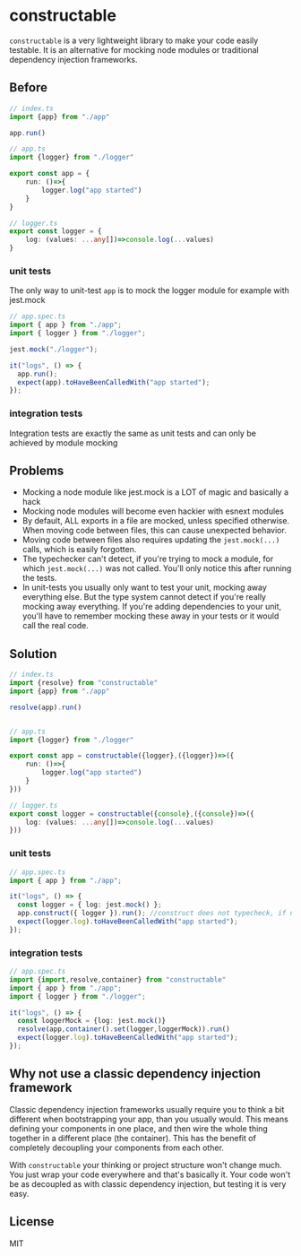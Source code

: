 # constructable

`constructable` is a very lightweight library to make your code easily testable.
It is an alternative for mocking node modules or traditional dependency injection frameworks.

## Before

```ts
// index.ts
import {app} from "./app"

app.run()

// app.ts
import {logger} from "./logger"

export const app = {
    run: ()=>{
        logger.log("app started")
    }
}

// logger.ts
export const logger = {
    log: (values: ...any[])=>console.log(...values)
}
```

### unit tests

The only way to unit-test `app` is to mock the logger module for example with jest.mock

```ts
// app.spec.ts
import { app } from "./app";
import { logger } from "./logger";

jest.mock("./logger");

it("logs", () => {
  app.run();
  expect(app).toHaveBeenCalledWith("app started");
});
```

### integration tests

Integration tests are exactly the same as unit tests and can only be achieved by module mocking

## Problems

- Mocking a node module like jest.mock is a LOT of magic and basically a hack
- Mocking node modules will become even hackier with esnext modules
- By default, ALL exports in a file are mocked, unless specified otherwise. When moving code between files, this can cause unexpected behavior.
- Moving code between files also requires updating the `jest.mock(...)` calls, which is easily forgotten.
- The typechecker can't detect, if you're trying to mock a module, for which `jest.mock(...)` was not called. You'll only notice this after running the tests.
- In unit-tests you usually only want to test your unit, mocking away everything else. But the type system cannot detect if you're really mocking away everything. If you're adding dependencies to your unit, you'll have to remember mocking these away in your tests or it would call the real code.

## Solution

```ts
// index.ts
import {resolve} from "constructable"
import {app} from "./app"

resolve(app).run()


// app.ts
import {logger} from "./logger"

export const app = constructable({logger},({logger})=>({
    run: ()=>{
        logger.log("app started")
    }
}))

// logger.ts
export const logger = constructable({console},({console})=>({
    log: (values: ...any[])=>console.log(...values)
}))
```

### unit tests

```ts
// app.spec.ts
import { app } from "./app";

it("logs", () => {
  const logger = { log: jest.mock() };
  app.construct({ logger }).run(); //construct does not typecheck, if not all dependencies get passed
  expect(logger.log).toHaveBeenCalledWith("app started");
});
```

### integration tests

```ts
// app.spec.ts
import {import,resolve,container} from "constructable"
import { app } from "./app";
import { logger } from "./logger";

it("logs", () => {
  const loggerMock = {log: jest.mock()}
  resolve(app,container().set(logger,loggerMock)).run()
  expect(logger.log).toHaveBeenCalledWith("app started");
});
```

## Why not use a classic dependency injection framework

Classic dependency injection frameworks usually require you to think a bit different when bootstrapping your app, than you usually would. This means defining your components in one place, and then wire the whole thing together in a different place (the container). This has the benefit of completely decoupling your components from each other.

With `constructable` your thinking or project structure won't change much. You just wrap your code everywhere and that's basically it. Your code won't be as decoupled as with classic dependency injection, but testing it is very easy.

## License

MIT
